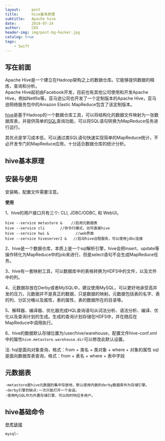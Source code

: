 ```yaml
---
layout:     post
title:      hive基本原理
subtitle:   Apache hive
date:       2018-07-24
author:     CDX
header-img: img/post-bg-hacker.jpg
catalog: true
tags:
    - Swift
---
```

## 写在前面  

Apache Hive是一个建立在Hadoop架构之上的数据仓库。它能够提供数据的精炼，查询和分析。  
Apache Hive起初由Facebook开发，目前也有其他公司使用和开发Apache Hive，例如Netflix等。亚马逊公司也开发了一个定制版本的Apache Hive，亚马逊网络服务包中的Amazon Elastic MapReduce包含了该定制版本。  

[hive](https://hive.apache.org/)是基于Hadoop的一个数据仓库工具，可以将结构化的数据文件映射为一张数据库表，并提供简单的[SQL](https://zh.wikipedia.org/wiki/SQL "SQL")查询功能，可以将SQL语句转换为MapReduce任务进行运行。  
   
其优点是学习成本低，可以通过类SQL语句快速实现简单的MapReduce统计，不必开发专门的MapReduce应用，十分适合数据仓库的统计分析。

## hive基本原理



## 安装与使用

安装略，配置文件需要注意。  

**使用**  

1、hive的用户接口共有三个: CLI, JDBC/ODBC, 和 WebUI。
```
hive --service metastore &    //启用元数据表 
hive --service cli       //命令行模式，也可直接hive
hive --service hwi &            //web界面
hive --service hiveserver2 &   //启动hive远程服务，可以使用jdbc连接
```  

2、hive是一个数据仓库，本质上是一个sql解析引擎，hive会把insert、update等操作转化为MapReduce中的job来进行，但是select语句不会生成MapReduce任务。  

3、hive有一套映射工具，可以数据库中的表格转换为HDFS中的文件，以及文件中的列。  

4、元数据存放在Derby或者MySQL中，建议使用MySQL，可以更好地承受高并发的压力，元数据并不是真正的数据，只是数据的映射。元数据包括表的名字、表的列、分区分桶以及属性，表的属性，表的数据所在的目录等。  

5、解释器、编译器、优化器完成HQL查询语句从词法分析、语法分析、编译、优化以及查询计划的生成。生成的查询计划存储在HDFS中，并在随后在MapReduce中调用执行。  

6、hive的数据默认存储位置为/user/hive/warehouse，配置文件hive-conf.xml中的属性`hive.metastore.warehouse.dir`可以修改此默认设置。  

注: hql是面向对象查询，格式：from + 类名 + 类对象 + where + 对象的属性
     sql是面向数据库表查询，格式：from + 表名 + where + 表中字段

## 元数据表
    -metastore是hive元数据的集中存放地，默认使用内嵌的derby数据库作为存储引擎。
    -derby引擎的缺点:一次只能打开一个会话。
    -使用MySQL作为外置存储引擎，可以同时响应多用户。

## hive基础命令
 [参考链接](https://www.yiibai.com/hive/hive_data_types.html)
```
mysql~
```













